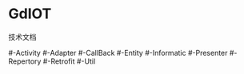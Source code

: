 

# GdIOT
技术文档

#-Activity
#-Adapter
#-CallBack
#-Entity
#-Informatic
#-Presenter
#-Repertory
#-Retrofit
#-Util
